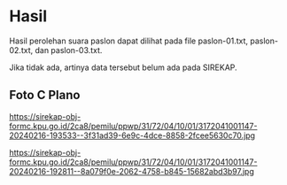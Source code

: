 # Hasil

Hasil perolehan suara paslon dapat dilihat pada file paslon-01.txt, paslon-02.txt, dan paslon-03.txt.

Jika tidak ada, artinya data tersebut belum ada pada SIREKAP.

## Foto C Plano

https://sirekap-obj-formc.kpu.go.id/2ca8/pemilu/ppwp/31/72/04/10/01/3172041001147-20240216-193533--3f31ad39-6e9c-4dce-8858-2fcee5630c70.jpg

https://sirekap-obj-formc.kpu.go.id/2ca8/pemilu/ppwp/31/72/04/10/01/3172041001147-20240216-192811--8a079f0e-2062-4758-b845-15682abd3b97.jpg
